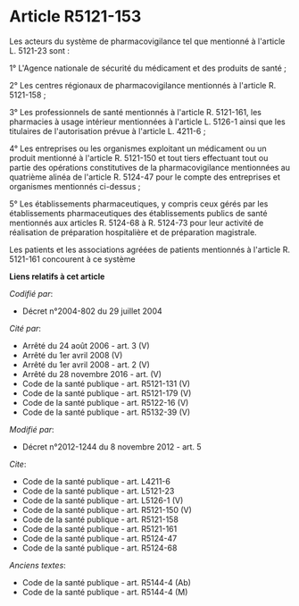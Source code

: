# Article R5121-153

Les acteurs du système de pharmacovigilance tel que mentionné à l'article L. 5121-23 sont : 

1° L'Agence nationale de sécurité du médicament et des produits de santé ; 

2° Les centres régionaux de pharmacovigilance mentionnés à l'article R. 5121-158 ; 

3° Les professionnels de santé mentionnés à l'article R. 5121-161, les pharmacies à usage intérieur mentionnées à l'article
L. 5126-1 ainsi que les titulaires de l'autorisation prévue à l'article L. 4211-6 ; 

4° Les entreprises ou les organismes exploitant un médicament ou un produit mentionné à l'article R. 5121-150 et tout tiers
effectuant tout ou partie des opérations constitutives de la pharmacovigilance mentionnées au quatrième alinéa de l'article
R. 5124-47 pour le compte des entreprises et organismes mentionnés ci-dessus ; 

5° Les établissements pharmaceutiques, y compris ceux gérés par les établissements pharmaceutiques des établissements publics
de santé mentionnés aux articles R. 5124-68 à R. 5124-73 pour leur activité de réalisation de préparation hospitalière et de
préparation magistrale. 

Les patients et les associations agréées de patients mentionnés à l'article R. 5121-161 concourent à ce système

**Liens relatifs à cet article**

_Codifié par_:

  - Décret n°2004-802 du 29 juillet 2004

_Cité par_:

  - Arrêté du 24 août 2006 - art. 3 (V)
  - Arrêté du 1er avril 2008 (V)
  - Arrêté du 1er avril 2008 - art. 2 (V)
  - Arrêté du 28 novembre 2016 - art. (V)
  - Code de la santé publique - art. R5121-131 (V)
  - Code de la santé publique - art. R5121-179 (V)
  - Code de la santé publique - art. R5122-16 (V)
  - Code de la santé publique - art. R5132-39 (V)

_Modifié par_:

  - Décret n°2012-1244 du 8 novembre 2012 - art. 5

_Cite_:

  - Code de la santé publique - art. L4211-6
  - Code de la santé publique - art. L5121-23
  - Code de la santé publique - art. L5126-1 (V)
  - Code de la santé publique - art. R5121-150 (V)
  - Code de la santé publique - art. R5121-158
  - Code de la santé publique - art. R5121-161
  - Code de la santé publique - art. R5124-47
  - Code de la santé publique - art. R5124-68

_Anciens textes_:

  - Code de la santé publique - art. R5144-4 (Ab)
  - Code de la santé publique - art. R5144-4 (M)
